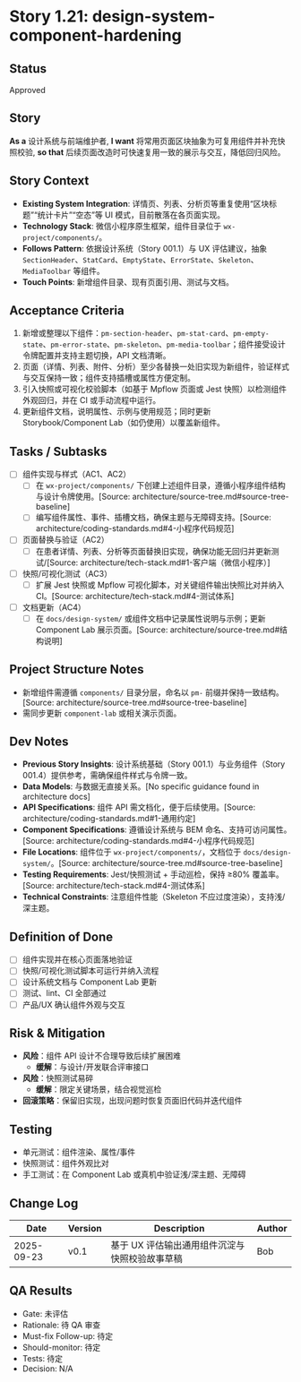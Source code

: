 # Story 1.21: design-system-component-hardening

## Status

Approved

## Story

**As a** 设计系统与前端维护者,
**I want** 将常用页面区块抽象为可复用组件并补充快照校验,
**so that** 后续页面改造时可快速复用一致的展示与交互，降低回归风险。

## Story Context

- **Existing System Integration**: 详情页、列表、分析页等重复使用“区块标题”“统计卡片”“空态”等 UI 模式，目前散落在各页面实现。
- **Technology Stack**: 微信小程序原生框架，组件目录位于 `wx-project/components/`。
- **Follows Pattern**: 依据设计系统（Story 001.1）与 UX 评估建议，抽象 `SectionHeader`、`StatCard`、`EmptyState`、`ErrorState`、`Skeleton`、`MediaToolbar` 等组件。
- **Touch Points**: 新增组件目录、现有页面引用、测试与文档。

## Acceptance Criteria

1. 新增或整理以下组件：`pm-section-header`、`pm-stat-card`、`pm-empty-state`、`pm-error-state`、`pm-skeleton`、`pm-media-toolbar`；组件接受设计令牌配置并支持主题切换，API 文档清晰。
2. 页面（详情、列表、附件、分析）至少各替换一处旧实现为新组件，验证样式与交互保持一致；组件支持插槽或属性方便定制。
3. 引入快照或可视化校验脚本（如基于 Mpflow 页面或 Jest 快照）以检测组件外观回归，并在 CI 或手动流程中运行。
4. 更新组件文档，说明属性、示例与使用规范；同时更新 Storybook/Component Lab（如仍使用）以覆盖新组件。

## Tasks / Subtasks

- [ ] 组件实现与样式（AC1、AC2）
  - [ ] 在 `wx-project/components/` 下创建上述组件目录，遵循小程序组件结构与设计令牌使用。[Source: architecture/source-tree.md#source-tree-baseline]
  - [ ] 编写组件属性、事件、插槽文档，确保主题与无障碍支持。[Source: architecture/coding-standards.md#4-小程序代码规范]
- [ ] 页面替换与验证（AC2）
  - [ ] 在患者详情、列表、分析等页面替换旧实现，确保功能无回归并更新测试/[Source: architecture/tech-stack.md#1-客户端（微信小程序）]
- [ ] 快照/可视化测试（AC3）
  - [ ] 扩展 Jest 快照或 Mpflow 可视化脚本，对关键组件输出快照比对并纳入 CI。[Source: architecture/tech-stack.md#4-测试体系]
- [ ] 文档更新（AC4）
  - [ ] 在 `docs/design-system/` 或组件文档中记录属性说明与示例；更新 Component Lab 展示页面。[Source: architecture/source-tree.md#结构说明]

## Project Structure Notes

- 新增组件需遵循 `components/` 目录分层，命名以 `pm-` 前缀并保持一致结构。[Source: architecture/source-tree.md#source-tree-baseline]
- 需同步更新 `component-lab` 或相关演示页面。

## Dev Notes

- **Previous Story Insights**: 设计系统基础（Story 001.1）与业务组件（Story 001.4）提供参考，需确保组件样式与令牌一致。
- **Data Models**: 与数据无直接关系。[No specific guidance found in architecture docs]
- **API Specifications**: 组件 API 需文档化，便于后续使用。[Source: architecture/coding-standards.md#1-通用约定]
- **Component Specifications**: 遵循设计系统与 BEM 命名、支持可访问属性。[Source: architecture/coding-standards.md#4-小程序代码规范]
- **File Locations**: 组件位于 `wx-project/components/`，文档位于 `docs/design-system/`。[Source: architecture/source-tree.md#source-tree-baseline]
- **Testing Requirements**: Jest/快照测试 + 手动巡检，保持 ≥80% 覆盖率。[Source: architecture/tech-stack.md#4-测试体系]
- **Technical Constraints**: 注意组件性能（Skeleton 不应过度渲染），支持浅/深主题。

## Definition of Done

- [ ] 组件实现并在核心页面落地验证
- [ ] 快照/可视化测试脚本可运行并纳入流程
- [ ] 设计系统文档与 Component Lab 更新
- [ ] 测试、lint、CI 全部通过
- [ ] 产品/UX 确认组件外观与交互

## Risk & Mitigation

- **风险**：组件 API 设计不合理导致后续扩展困难
  - **缓解**：与设计/开发联合评审接口
- **风险**：快照测试易碎
  - **缓解**：限定关键场景，结合视觉巡检
- **回滚策略**：保留旧实现，出现问题时恢复页面旧代码并迭代组件

## Testing

- 单元测试：组件渲染、属性/事件
- 快照测试：组件外观比对
- 手工测试：在 Component Lab 或真机中验证浅/深主题、无障碍

## Change Log

| Date       | Version | Description                                      | Author |
| ---------- | ------- | ------------------------------------------------ | ------ |
| 2025-09-23 | v0.1    | 基于 UX 评估输出通用组件沉淀与快照校验故事草稿   | Bob   |

## QA Results

- Gate: 未评估
- Rationale: 待 QA 审查
- Must-fix Follow-up: 待定
- Should-monitor: 待定
- Tests: 待定
- Decision: N/A
